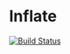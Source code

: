 # Inflate

[![Build Status](https://travis-ci.org/njgit/Inflate.jl.svg?branch=master)](https://travis-ci.org/njgit/Inflate.jl)
